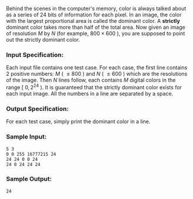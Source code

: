 <!-- Title
The Dominant Color (20)
-->
Behind the scenes in the computer's memory, color is always talked about as a
series of 24 bits of information for each pixel. In an image, the color with
the largest proportional area is called the dominant color. A **strictly**
dominant color takes more than half of the total area. Now given an image of
resolution $M$ by $N$ (for example, $800\times 600$ ), you are supposed to
point out the strictly dominant color.

### Input Specification:

Each input file contains one test case. For each case, the first line contains
2 positive numbers: $M$ ( $\le 800$ ) and $N$ ( $\le 600$ ) which are the
resolutions of the image. Then $N$ lines follow, each contains $M$ digital
colors in the range [ $0, 2^{24}$ ). It is guaranteed that the strictly
dominant color exists for each input image. All the numbers in a line are
separated by a space.

### Output Specification:

For each test case, simply print the dominant color in a line.

### Sample Input:

    
    
    5 3
    0 0 255 16777215 24
    24 24 0 0 24
    24 0 24 24 24

### Sample Output:

    
    
    24

